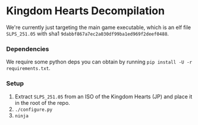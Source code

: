 # Kingdom Hearts Decompilation

We're currently just targeting the main game executable, which is an elf file `SLPS_251.05` with sha1 `9dabbf867a7ec2a030df99ba1ed969f2deef0488`. 

### Dependencies
We require some python deps you can obtain by running `pip install -U -r requirements.txt`.

### Setup

1. Extract `SLPS_251.05` from an ISO of the Kingdom Hearts (JP) and place it in the root of the repo.
2. `./configure.py`
3. `ninja`
